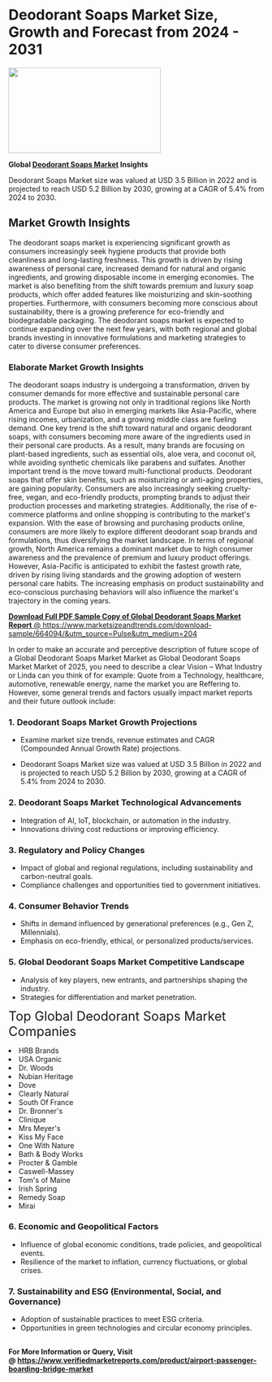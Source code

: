 <H1>Deodorant Soaps Market Size, Growth and Forecast from 2024 - 2031</H1><img class="aligncenter size-medium wp-image-584254" src="https://thirdeyenews.in/wp-content/uploads/2024/09/Global-Market-Research-300x168.jpeg" alt="" width="300" height="168" /><p><strong>Global&nbsp;<a href="https://www.marketsizeandtrends.com/download-sample/664094/&amp;utm_source=Pulse&amp;utm_medium=204">Deodorant Soaps Market</a> Insights</strong></p><p>Deodorant Soaps Market size was valued at USD 3.5 Billion in 2022 and is projected to reach USD 5.2 Billion by 2030, growing at a CAGR of 5.4% from 2024 to 2030.</p><p><h2>Market Growth Insights</h2> <p>The deodorant soaps market is experiencing significant growth as consumers increasingly seek hygiene products that provide both cleanliness and long-lasting freshness. This growth is driven by rising awareness of personal care, increased demand for natural and organic ingredients, and growing disposable income in emerging economies. The market is also benefiting from the shift towards premium and luxury soap products, which offer added features like moisturizing and skin-soothing properties. Furthermore, with consumers becoming more conscious about sustainability, there is a growing preference for eco-friendly and biodegradable packaging. The deodorant soaps market is expected to continue expanding over the next few years, with both regional and global brands investing in innovative formulations and marketing strategies to cater to diverse consumer preferences.</p> <p><a href="#"></a></p> <h3>Elaborate Market Growth Insights</h3> <p>The deodorant soaps industry is undergoing a transformation, driven by consumer demands for more effective and sustainable personal care products. The market is growing not only in traditional regions like North America and Europe but also in emerging markets like Asia-Pacific, where rising incomes, urbanization, and a growing middle class are fueling demand. One key trend is the shift toward natural and organic deodorant soaps, with consumers becoming more aware of the ingredients used in their personal care products. As a result, many brands are focusing on plant-based ingredients, such as essential oils, aloe vera, and coconut oil, while avoiding synthetic chemicals like parabens and sulfates. Another important trend is the move toward multi-functional products. Deodorant soaps that offer skin benefits, such as moisturizing or anti-aging properties, are gaining popularity. Consumers are also increasingly seeking cruelty-free, vegan, and eco-friendly products, prompting brands to adjust their production processes and marketing strategies. Additionally, the rise of e-commerce platforms and online shopping is contributing to the market's expansion. With the ease of browsing and purchasing products online, consumers are more likely to explore different deodorant soap brands and formulations, thus diversifying the market landscape. In terms of regional growth, North America remains a dominant market due to high consumer awareness and the prevalence of premium and luxury product offerings. However, Asia-Pacific is anticipated to exhibit the fastest growth rate, driven by rising living standards and the growing adoption of western personal care habits. The increasing emphasis on product sustainability and eco-conscious purchasing behaviors will also influence the market's trajectory in the coming years.</p> <p><a href="#"></p><p><span class=""><strong>Download Full PDF Sample Copy of Global Deodorant Soaps Market Report</strong> @ <a href="https://www.marketsizeandtrends.com/download-sample/664094/&amp;utm_source=Pulse&amp;utm_medium=204" target="_blank">https://www.marketsizeandtrends.com/download-sample/664094/&amp;utm_source=Pulse&amp;utm_medium=204</a></span></p><p>In order to make an accurate and perceptive description of future scope of a Global&nbsp;Deodorant Soaps Market Market as Global&nbsp;Deodorant Soaps Market Market of 2025, you need to describe a clear Vision &ndash; What Industry or Linda can you think of for example: Quote from a Technology, healthcare, automotive, renewable energy, name the market you are Reffering to. However, some general trends and factors usually impact market reports and their future outlook include:</p><h3>1.&nbsp;<strong>Deodorant Soaps Market Growth Projections</strong></h3><ul><li>Examine market size trends, revenue estimates and CAGR (Compounded Annual Growth Rate) projections.</li><li><p>Deodorant Soaps Market size was valued at USD 3.5 Billion in 2022 and is projected to reach USD 5.2 Billion by 2030, growing at a CAGR of 5.4% from 2024 to 2030.</p></li></ul><h3>2.&nbsp;<strong>Deodorant Soaps Market Technological Advancements</strong></h3><ul><li>Integration of AI, IoT, blockchain, or automation in the industry.</li><li>Innovations driving cost reductions or improving efficiency.</li></ul><h3>3.&nbsp;<strong>Regulatory and Policy Changes</strong></h3><ul><li>Impact of global and regional regulations, including sustainability and carbon-neutral goals.</li><li>Compliance challenges and opportunities tied to government initiatives.</li></ul><h3>4.&nbsp;<strong>Consumer Behavior Trends</strong></h3><ul><li>Shifts in demand influenced by generational preferences (e.g., Gen Z, Millennials).</li><li>Emphasis on eco-friendly, ethical, or personalized products/services.</li></ul><h3>5.&nbsp;<strong>Global Deodorant Soaps Market Competitive Landscape</strong></h3><ul><li>Analysis of key players, new entrants, and partnerships shaping the industry.</li><li>Strategies for differentiation and market penetration.</li></ul><p data-pm-slice="1 1 []"><span style="color: inherit; font-family: inherit; font-size: 25px;">Top Global Deodorant Soaps Market Companies</span></p><div class="" data-test-id=""><p><li>HRB Brands</li><li> USA Organic</li><li> Dr. Woods</li><li> Nubian Heritage</li><li> Dove</li><li> Clearly Natural</li><li> South Of France</li><li> Dr. Bronner's</li><li> Clinique</li><li> Mrs Meyer's</li><li> Kiss My Face</li><li> One With Nature</li><li> Bath & Body Works</li><li> Procter & Gamble</li><li> Caswell-Massey</li><li> Tom's of Maine</li><li> Irish Spring</li><li> Remedy Soap</li><li> Mirai</li></p></div><h3>6.&nbsp;<strong>Economic and Geopolitical Factors</strong></h3><ul><li>Influence of global economic conditions, trade policies, and geopolitical events.</li><li>Resilience of the market to inflation, currency fluctuations, or global crises.</li></ul><h3>7.&nbsp;<strong>Sustainability and ESG (Environmental, Social, and Governance)</strong></h3><ul><li>Adoption of sustainable practices to meet ESG criteria.</li><li>Opportunities in green technologies and circular economy principles.</li></ul><h2><strong style="font-size: 14px;">For More Information or Query, Visit @&nbsp;</strong><a style="background-color: #ffffff; font-size: 14px;" href="https://www.marketsizeandtrends.com/report/deodorant-soaps-market/" target="_blank">https://www.verifiedmarketreports.com/product/airport-passenger-boarding-bridge-market</a></h2>
